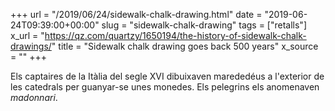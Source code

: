 +++
url = "/2019/06/24/sidewalk-chalk-drawing.html"
date = "2019-06-24T09:39:00+00:00"
slug = "sidewalk-chalk-drawing"
tags = ["retalls"]
x_url = "https://qz.com/quartzy/1650194/the-history-of-sidewalk-chalk-drawings/"
title = "Sidewalk chalk drawing goes back 500 years"
x_source = ""
+++


Els captaires de la Itàlia del segle XVI dibuixaven marededéus a l'exterior de les catedrals per guanyar-se unes monedes. Els pelegrins els anomenaven *madonnari*.
